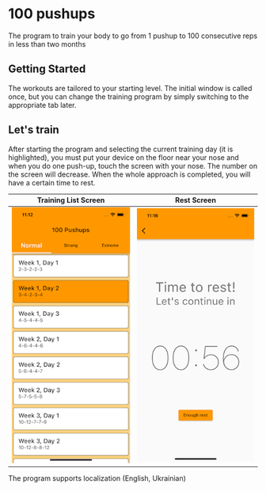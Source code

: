 # 100 pushups

The program to train your body to go from 1 pushup to 100 consecutive reps in less than two months

## Getting Started
The workouts are tailored to your starting level. The initial window is called once, but you can change the training program by simply switching to the appropriate tab later.

## Let's train
After starting the program and selecting the current training day (it is highlighted), you must put your device on the floor near your nose and when you do one push-up, touch the screen with your nose. The number on the screen will decrease. When the whole approach is completed, you will have a certain time to rest.

Training List Screen       |  Rest Screen
:-------------------------:|:-------------------------:
![](https://raw.githubusercontent.com/dariagorlova/pushups_app/master/doc/training_screen.png) | ![](https://raw.githubusercontent.com/dariagorlova/pushups_app/master/doc/rest_screen.png)

The program supports localization (English, Ukrainian)

